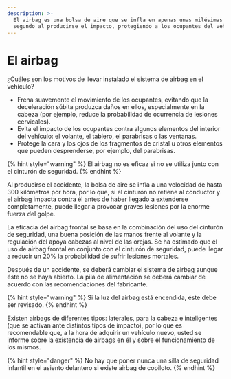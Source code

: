 ```yaml
---
description: >-
  El airbag es una bolsa de aire que se infla en apenas unas milésimas de
  segundo al producirse el impacto, protegiendo a los ocupantes del vehículo.
---
```


# El airbag

¿Cuáles son los motivos de llevar instalado el sistema de airbag en el vehículo?

* Frena suavemente el movimiento de los ocupantes, evitando que la deceleración súbita produzca daños en ellos, especialmente en la cabeza \(por ejemplo, reduce la probabilidad de ocurrencia de lesiones cervicales\).
* Evita el impacto de los ocupantes contra algunos elementos del interior del vehículo: el volante, el tablero, el parabrisas o las ventanas.
* Protege la cara y los ojos de los fragmentos de cristal u otros elementos que pueden desprenderse, por ejemplo, del parabrisas.

{% hint style="warning" %}
El airbag no es eficaz si no se utiliza junto con el cinturón de seguridad.
{% endhint %}

Al producirse el accidente, la bolsa de aire se infla a una velocidad de hasta 300 kilómetros por hora, por lo que, si el cinturón no retiene al conductor y el airbag impacta contra él antes de haber llegado a extenderse completamente, puede llegar a provocar graves lesiones por la enorme fuerza del golpe.

La eficacia del airbag frontal se basa en la combinación del uso del cinturón de seguridad, una buena posición de las manos frente al volante y la regulación del apoya cabezas al nivel de las orejas. Se ha estimado que el uso de airbag frontal en conjunto con el cinturón de seguridad, puede llegar a reducir un 20% la probabilidad de sufrir lesiones mortales.

Después de un accidente, se deberá cambiar el sistema de airbag aunque éste no se haya abierto. La pila de alimentación se deberá cambiar de acuerdo con las recomendaciones del fabricante.

{% hint style="warning" %}
Si la luz del airbag está encendida, éste debe ser revisado.
{% endhint %}

Existen airbags de diferentes tipos: laterales, para la cabeza e inteligentes \(que se activan ante distintos tipos de impacto\), por lo que es recomendable que, a la hora de adquirir un vehículo nuevo, usted se informe sobre la existencia de airbags en él y sobre el funcionamiento de los mismos.

{% hint style="danger" %}
No hay que poner nunca una silla de seguridad infantil en el asiento delantero si existe airbag de copiloto.
{% endhint %}

